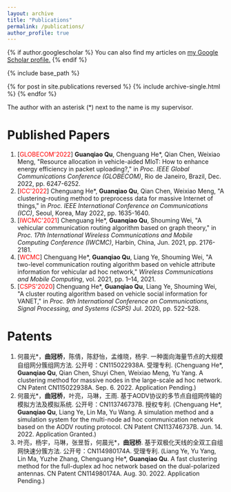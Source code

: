 ```yaml
---
layout: archive
title: "Publications"
permalink: /publications/
author_profile: true
---
```


{% if author.googlescholar %}
  You can also find my articles on <u><a href="{{author.googlescholar}}">my Google Scholar profile</a>.</u>
{% endif %}

{% include base_path %}

{% for post in site.publications reversed %}
  {% include archive-single.html %}
{% endfor %}

The author with an asterisk (\*) next to the name is my supervisor.

Published Papers 
==
1.  \[<font color = "red">GLOBECOM'2022</font>\] **Guanqiao Qu**, Chenguang He\*, Qian Chen, Weixiao Meng, "Resource allocation in vehicle-aided MIoT: How to enhance energy efficiency in packet uploading?," in *Proc. IEEE Global Communications Conference (GLOBECOM)*, Rio de Janeiro, Brazil, Dec. 2022, pp. 6247-6252.
2.  \[<font color = "red">ICC'2022</font>\] Chenguang He\*, **Guanqiao Qu**, Qian Chen, Weixiao Meng, "A clustering-routing method to preprocess data for massive Internet of things," in *Proc. IEEE International Conference on Communications (ICC)*, Seoul, Korea, May 2022, pp. 1635-1640.
3. \[<font color = "red">IWCMC'2021</font>\] Chenguang He\*, **Guanqiao Qu**, Shouming Wei, "A vehicular communication routing algorithm based on graph theory," in *Proc. 17th International Wireless Communications and Mobile Computing Conference (IWCMC)*, Harbin, China, Jun. 2021, pp. 2176-2181.
4. \[<font color = "red">WCMC</font>\] Chenguang He\*, **Guanqiao Qu**, Liang Ye, Shouming Wei, "A two-level communication routing algorithm based on vehicle attribute information for vehicular ad hoc network," *Wireless Communications and Mobile Computing*, vol. 2021, pp. 1–14, 2021.
5. \[<font color = "red">CSPS'2020</font>\] Chenguang He\*, **Guanqiao Qu**, Liang Ye, Shouming Wei, "A cluster routing algorithm based on vehicle social information for VANET," in *Proc. 9th International Conference on Communications, Signal Processing, and Systems (CSPS)* Jul. 2020, pp. 522-528.
<!---
    [*Click here to download.*](http://guanqiaoqu.com/files/CSPS'2020.pdf)
 -->
<!---
Under Review Papers
==
 -->
 
Patents
==
1. 何晨光\*，**曲冠桥**，陈倩，陈舒怡，孟维晓，杨宇. 一种面向海量节点的大规模自组网分簇组网方法. 公开号：CN115022938A. 受理专利. (Chenguang He\*, **Guanqiao Qu**, Qian Chen, Shuyi Chen, Weixiao Meng, Yu Yang. A clustering method for massive nodes in the large-scale ad hoc network. CN Patent CN115022938A. Sep. 6. 2022. Application Pending.)
2. 何晨光\*，**曲冠桥**，叶亮，马琳，王雨. 基于AODV协议的多节点自组网传输的模拟方法及模拟系统. 公开号：CN113746737B. 授权专利. (Chenguang He\*, **Guanqiao Qu**, Liang Ye, Lin Ma, Yu Wang. A simulation method and a simulation system for the multi-node ad hoc communication network based on the AODV routing protocol. CN Patent CN113746737B. Jun. 14. 2022. Application Granted.)
3. 叶亮，杨宇，马琳，张昱哲，何晨光\*，**曲冠桥**. 基于双极化天线的全双工自组网快速分簇方法. 公开号：CN114980174A. 受理专利. (Liang Ye, Yu Yang, Lin Ma, Yuzhe Zhang, Chenguang He\*, **Guanqiao Qu**. A fast clustering method for the full-duplex ad hoc network based on the dual-polarized antennas. CN Patent CN114980174A. Aug. 30. 2022. Application Pending.)
